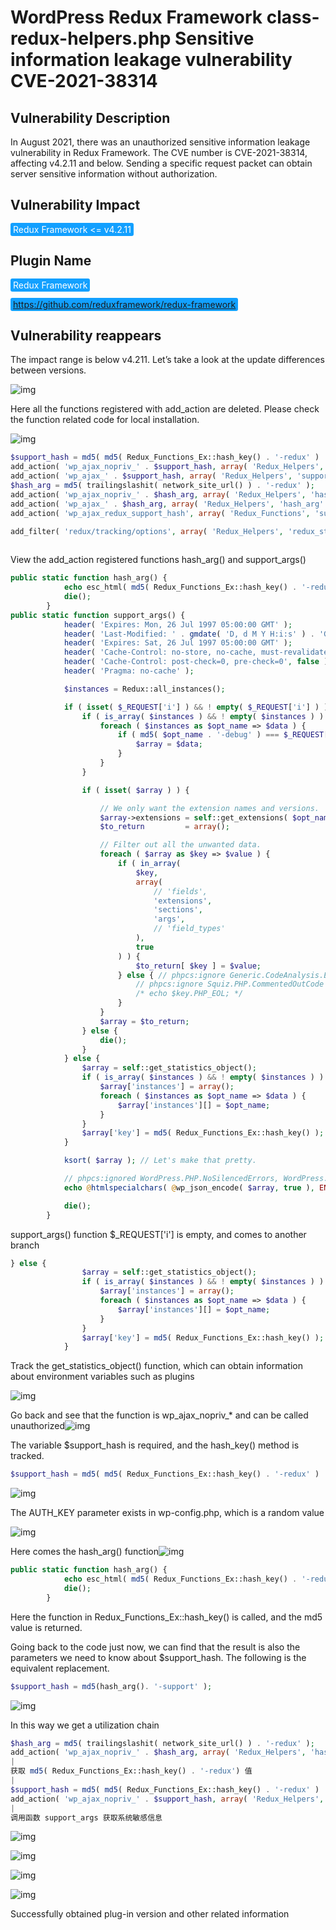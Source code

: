 # WordPress Redux Framework class-redux-helpers.php Sensitive information leakage vulnerability CVE-2021-38314

## Vulnerability Description

In August 2021, there was an unauthorized sensitive information leakage vulnerability in Redux Framework. The CVE number is CVE-2021-38314, affecting v4.2.11 and below. Sending a specific request packet can obtain server sensitive information without authorization.

## Vulnerability Impact

<span style="background-color:rgb(18, 160, 255); padding: 2px 4px; border-radius: 3px; color: white;">Redux Framework <= v4.2.11</span>

## Plugin Name

<span style="background-color:rgb(18, 160, 255); padding: 2px 4px; border-radius: 3px; color: white;">Redux Framework</span>

<span style="background-color:rgb(18, 160, 255); padding: 2px 4px; border-radius: 3px; color: white;">https://github.com/reduxframework/redux-framework</span>

## Vulnerability reappears

The impact range is below v4.211. Let’s take a look at the update differences between versions.

![img](https://raw.githubusercontent.com/PeiQi0/PeiQi-WIKI-Book/refs/heads/main/docs/.vuepress/../.vuepress/public/img/1638358475283-b0163456-8faa-479e-af3a-905badc388b3.png)

Here all the functions registered with add_action are deleted. Please check the function related code for local installation.

![img](https://raw.githubusercontent.com/PeiQi0/PeiQi-WIKI-Book/refs/heads/main/docs/.vuepress/../.vuepress/public/img/1638358545151-4ca5c485-ec21-4151-9eb1-5f88121366f5.png)

```php
$support_hash = md5( md5( Redux_Functions_Ex::hash_key() . '-redux' ) . '-support' );
add_action( 'wp_ajax_nopriv_' . $support_hash, array( 'Redux_Helpers', 'support_args' ) );
add_action( 'wp_ajax_' . $support_hash, array( 'Redux_Helpers', 'support_args' ) );
$hash_arg = md5( trailingslashit( network_site_url() ) . '-redux' );
add_action( 'wp_ajax_nopriv_' . $hash_arg, array( 'Redux_Helpers', 'hash_arg' ) );
add_action( 'wp_ajax_' . $hash_arg, array( 'Redux_Helpers', 'hash_arg' ) );
add_action( 'wp_ajax_redux_support_hash', array( 'Redux_Functions', 'support_hash' ) );

add_filter( 'redux/tracking/options', array( 'Redux_Helpers', 'redux_stats_additions' ) );
		
```

View the add_action registered functions hash_arg() and support_args()

```php
public static function hash_arg() {
			echo esc_html( md5( Redux_Functions_Ex::hash_key() . '-redux' ) );
			die();
		}
public static function support_args() {
			header( 'Expires: Mon, 26 Jul 1997 05:00:00 GMT' );
			header( 'Last-Modified: ' . gmdate( 'D, d M Y H:i:s' ) . 'GMT' );
			header( 'Expires: Sat, 26 Jul 1997 05:00:00 GMT' );
			header( 'Cache-Control: no-store, no-cache, must-revalidate' );
			header( 'Cache-Control: post-check=0, pre-check=0', false );
			header( 'Pragma: no-cache' );

			$instances = Redux::all_instances();

			if ( isset( $_REQUEST['i'] ) && ! empty( $_REQUEST['i'] ) ) { // phpcs:ignore WordPress.Security.NonceVerification
				if ( is_array( $instances ) && ! empty( $instances ) ) {
					foreach ( $instances as $opt_name => $data ) {
						if ( md5( $opt_name . '-debug' ) === $_REQUEST['i'] ) { // phpcs:ignore WordPress.Security.NonceVerification
							$array = $data;
						}
					}
				}

				if ( isset( $array ) ) {

					// We only want the extension names and versions.
					$array->extensions = self::get_extensions( $opt_name );
					$to_return         = array();

					// Filter out all the unwanted data.
					foreach ( $array as $key => $value ) {
						if ( in_array(
							$key,
							array(
								// 'fields',
								'extensions',
								'sections',
								'args',
								// 'field_types'
							),
							true
						) ) {
							$to_return[ $key ] = $value;
						} else { // phpcs:ignore Generic.CodeAnalysis.EmptyStatement
							// phpcs:ignore Squiz.PHP.CommentedOutCode
							/* echo $key.PHP_EOL; */
						}
					}
					$array = $to_return;
				} else {
					die();
				}
			} else {
				$array = self::get_statistics_object();
				if ( is_array( $instances ) && ! empty( $instances ) ) {
					$array['instances'] = array();
					foreach ( $instances as $opt_name => $data ) {
						$array['instances'][] = $opt_name;
					}
				}
				$array['key'] = md5( Redux_Functions_Ex::hash_key() );
			}

			ksort( $array ); // Let's make that pretty.

			// phpcs:ignored WordPress.PHP.NoSilencedErrors, WordPress.Security.EscapeOutput
			echo @htmlspecialchars( @wp_json_encode( $array, true ), ENT_QUOTES );

			die();
		}
```

support_args() function $_REQUEST['i'] is empty, and comes to another branch

```php
} else {
				$array = self::get_statistics_object();
				if ( is_array( $instances ) && ! empty( $instances ) ) {
					$array['instances'] = array();
					foreach ( $instances as $opt_name => $data ) {
						$array['instances'][] = $opt_name;
					}
				}
				$array['key'] = md5( Redux_Functions_Ex::hash_key() );
			}
```

Track the get_statistics_object() function, which can obtain information about environment variables such as plugins

![img](https://raw.githubusercontent.com/PeiQi0/PeiQi-WIKI-Book/refs/heads/main/docs/.vuepress/../.vuepress/public/img/1638359149546-75d4de8a-6f46-4d3e-8f92-c47bd8a7cde9.png)

Go back and see that the function is wp_ajax_nopriv_* and can be called unauthorized![img](https://raw.githubusercontent.com/PeiQi0/PeiQi-WIKI-Book/refs/heads/main/docs/.vuepress/../.vuepress/public/img/1638359228666-d7471f78-4f4f-488c-b2b1-b3269826ff23.png)

The variable $support_hash is required, and the hash_key() method is tracked.

```php
$support_hash = md5( md5( Redux_Functions_Ex::hash_key() . '-redux' ) . '-support' );
```

![img](https://raw.githubusercontent.com/PeiQi0/PeiQi-WIKI-Book/refs/heads/main/docs/.vuepress/../.vuepress/public/img/1638359410443-576b0779-e7ac-4b1e-9ed7-a26d816ec901.png)

The AUTH_KEY parameter exists in wp-config.php, which is a random value

![img](https://raw.githubusercontent.com/PeiQi0/PeiQi-WIKI-Book/refs/heads/main/docs/.vuepress/../.vuepress/public/img/1638359556051-2f9feee9-5d5f-4fbd-af1c-d0a322ad2ecb.png)

Here comes the hash_arg() function![img](https://raw.githubusercontent.com/PeiQi0/PeiQi-WIKI-Book/refs/heads/main/docs/.vuepress/../.vuepress/public/img/1638359592601-dd97e7ca-9254-4fa2-86d5-d2a0e6d2b12a.png)

```php
public static function hash_arg() {
			echo esc_html( md5( Redux_Functions_Ex::hash_key() . '-redux' ) );
			die();
		}
```

Here the function in Redux_Functions_Ex::hash_key() is called, and the md5 value is returned.

Going back to the code just now, we can find that the result is also the parameters we need to know about $support_hash. The following is the equivalent replacement.

```php
$support_hash = md5(hash_arg(). '-support' );
```

![img](https://raw.githubusercontent.com/PeiQi0/PeiQi-WIKI-Book/refs/heads/main/docs/.vuepress/../.vuepress/public/img/1638359717951-f9720604-06ae-4534-be09-893963ff4755.png)

In this way we get a utilization chain

```php
$hash_arg = md5( trailingslashit( network_site_url() ) . '-redux' );
add_action( 'wp_ajax_nopriv_' . $hash_arg, array( 'Redux_Helpers', 'hash_arg' ) );
|
获取 md5( Redux_Functions_Ex::hash_key() . '-redux') 值
|
$support_hash = md5( md5( Redux_Functions_Ex::hash_key() . '-redux' ) . '-support' );
add_action( 'wp_ajax_nopriv_' . $support_hash, array( 'Redux_Helpers', 'support_args' ) );
|
调用函数 support_args 获取系统敏感信息
```

![img](https://raw.githubusercontent.com/PeiQi0/PeiQi-WIKI-Book/refs/heads/main/docs/.vuepress/../.vuepress/public/img/1638360218832-e2bb91a5-5137-4d6e-a3fb-177f65600c03.png)

![img](https://raw.githubusercontent.com/PeiQi0/PeiQi-WIKI-Book/refs/heads/main/docs/.vuepress/../.vuepress/public/img/1638360235551-e45ff7c2-f987-4c6b-bf86-6549dbaa3e4a.png)

![img](https://raw.githubusercontent.com/PeiQi0/PeiQi-WIKI-Book/refs/heads/main/docs/.vuepress/../.vuepress/public/img/1638361768796-da5d9bf6-9f58-45cb-970b-6ad711be2e10.png)

![img](https://raw.githubusercontent.com/PeiQi0/PeiQi-WIKI-Book/refs/heads/main/docs/.vuepress/../.vuepress/public/img/1638361791092-a64fbe22-da88-43c7-a934-3f6ee397bf90.png)

Successfully obtained plug-in version and other related information